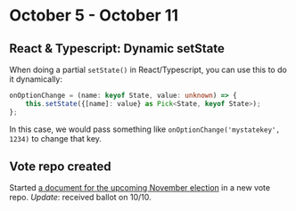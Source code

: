 # October 5 - October 11

## React & Typescript: Dynamic setState

When doing a partial `setState()` in React/Typescript, you can use this to do it dynamically:

```typescript
onOptionChange = (name: keyof State, value: unknown) => {
    this.setState({[name]: value} as Pick<State, keyof State>);
};
```

In this case, we would pass something like `onOptionChange('mystatekey', 1234)` to change that key.

## Vote repo created

Started [a document for the upcoming November election](https://github.com/robballou/vote/blob/main/2020/1103.md) in a new vote repo. *Update*: received ballot on 10/10.

